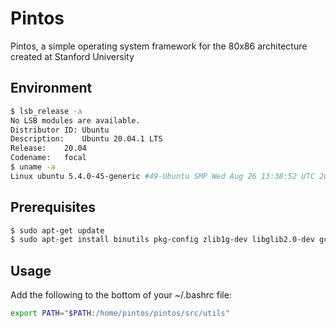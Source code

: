 # Pintos

Pintos, a simple operating system framework for the 80x86 architecture created at Stanford University

## Environment

```sh
$ lsb_release -a
No LSB modules are available.
Distributor ID:	Ubuntu
Description:	Ubuntu 20.04.1 LTS
Release:	20.04
Codename:	focal
$ uname -a
Linux ubuntu 5.4.0-45-generic #49-Ubuntu SMP Wed Aug 26 13:38:52 UTC 2020 x86_64 x86_64 x86_64 GNU/Linux
```

## Prerequisites

```sh
$ sudo apt-get update
$ sudo apt-get install binutils pkg-config zlib1g-dev libglib2.0-dev gcc libc6-dev autoconf libtool libsdl1.2-dev g++ libx11-dev libxrandr-dev libxi-dev perl libc6-dbg gdb make git qemu qemu-system-x86 ctags
```

## Usage

Add the following to the bottom of your ~/.bashrc file:
```sh
export PATH="$PATH:/home/pintos/pintos/src/utils"
```
